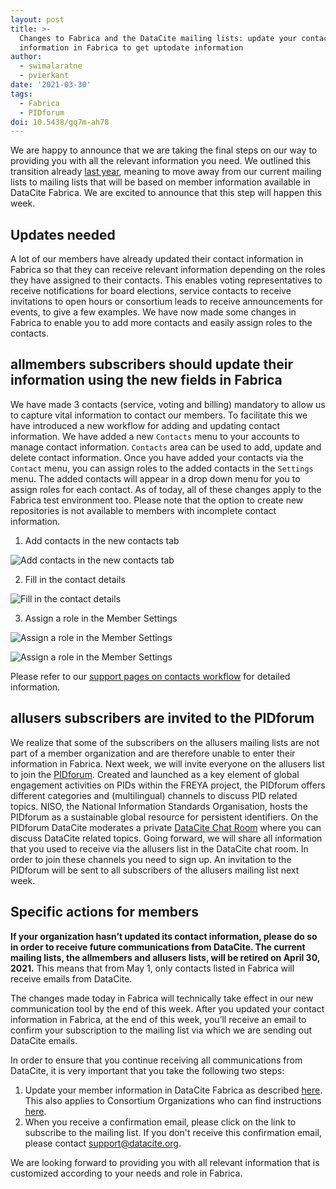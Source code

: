 ```yaml
---
layout: post
title: >-
  Changes to Fabrica and the DataCite mailing lists: update your contact
  information in Fabrica to get uptodate information
author:
  - swimalaratne
  - pvierkant
date: '2021-03-30'
tags:
  - Fabrica
  - PIDforum
doi: 10.5438/gq7m-ah78
---
```

We are happy to announce that we are taking the final steps on our way to providing you with all the relevant information you need. We outlined this transition already [last year](https://doi.org/10.5438/yx6w-7595), meaning to move away from our current mailing lists to mailing lists that will be based on member information available in DataCite Fabrica. We are excited to announce that this step will happen this week.

## Updates needed

A lot of our members have already updated their contact information in Fabrica so that they can receive relevant information depending on the roles they have assigned to their contacts. This enables voting representatives to receive notifications for board elections, service contacts to receive invitations to open hours or consortium leads to receive announcements for events, to give a few examples. We have now made some changes in Fabrica to enable you to add more contacts and easily assign roles to the contacts.

## allmembers subscribers should update their information using the new fields in Fabrica

We have made 3 contacts (service, voting and billing) mandatory to allow us to capture vital information to contact our members. To facilitate this we have introduced a new workflow for adding and updating contact information. We have added a new `Contacts` menu to your accounts to manage contact information. `Contacts` area can be used to add, update and delete contact information. Once you have added your contacts via the `Contact` menu, you can assign roles to the added contacts in the `Settings` menu. The added contacts will appear in a drop down menu for you to assign roles for each contact. As of today, all of these changes apply to the Fabrica test environment too. Please note that the option to create new repositories is not available to members with incomplete contact information.

1. Add contacts in the new contacts tab

![Add contacts in the new contacts tab](/images/uploads/bildschirmfoto-2021-03-30-um-15.29.20.png)

2. Fill in the contact details

![Fill in the contact details](/images/uploads/bildschirmfoto-2021-03-30-um-15.32.23.png)

3. Assign a role in the Member Settings

![Assign a role in the Member Settings](/images/uploads/bildschirmfoto-2021-03-30-um-15.36.20.png)

![Assign a role in the Member Settings](/images/uploads/bildschirmfoto-2021-03-30-um-15.37.44.png)



Please refer to our [support pages on contacts workflow](https://support.datacite.org/docs/account-contacts) for detailed information.

## allusers subscribers are invited to the PIDforum

We realize that some of the subscribers on the allusers mailing lists are not part of a member organization and are therefore unable to enter their information in Fabrica. Next week, we will invite everyone on the allusers list to join the [PIDforum](https://www.pidforum.org). Created and launched as a key element of global engagement activities on PIDs within the FREYA project, the PIDforum offers different categories and (multilingual) channels to discuss PID related topics. NISO, the National Information Standards Organisation, hosts the PIDforum as a sustainable global resource for persistent identifiers. On the PIDforum DataCite moderates a private [DataCite Chat Room](https://www.pidforum.org/c/datacite-chat-room/13) where you can discuss DataCite related topics. Going forward, we will share all information that you used to receive via the allusers list in the DataCite chat room. In order to join these channels you need to sign up. An invitation to the PIDforum will be sent to all subscribers of the allusers mailing list next week. 

## Specific actions for members

**If your organization hasn’t updated its contact information, please do so in order to receive future communications from DataCite. The current mailing lists, the allmembers and allusers lists, will be retired on April 30, 2021.** This means that from May 1, only contacts listed in Fabrica will receive emails from DataCite.

The changes made today in Fabrica will technically take effect in our new communication tool by the end of this week. After you updated your contact information in Fabrica, at the end of this week, you’ll receive an email to confirm your subscription to the mailing list via which we are sending out DataCite emails. 

In order to ensure that you continue receiving all communications from DataCite, it is very important that you take the following two steps:

1. Update your member information in DataCite Fabrica as described [here](https://support.datacite.org/docs/fabrica-update-provider). This also applies to Consortium Organizations who can find instructions [here](https://support.datacite.org/docs/update-consortium-organizations-settings).
2. When you receive a confirmation email, please click on the link to subscribe to the mailing list. If you don't receive this confirmation email, please contact support@datacite.org.

We are looking forward to providing you with all relevant information that is customized according to your needs and role in Fabrica.
